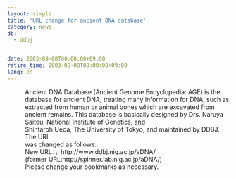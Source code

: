 ```yaml
---
layout: simple
title: 'URL change for ancient DNA database'
category: news
db:
  - ddbj


date: 2003-08-08T00:00:00+09:00
retire_time: 2003-08-08T00:00:00+09:00
lang: en
---
```


<dd>Ancient DNA Database (Ancient Genome Encyclopedia: AGE) is the database for ancient DNA, treating many information for DNA, such as extracted from human or animal bones which are excavated from ancient remains. This database is basically designed by Drs. Naruya Saitou, National Institute of Genetics, and<br>Shintaroh Ueda, The University of Tokyo, and maintained by DDBJ. The URL<br>was changed as follows:<br>
<dd>New URL: ¡¡ http://www.ddbj.nig.ac.jp/aDNA/<br>
<dd>(former URL:http://spinner.lab.nig.ac.jp/aDNA/)<br>
<dd>Please change your bookmarks as necessary.</dd>
</dd>
</dd>
</dd>
